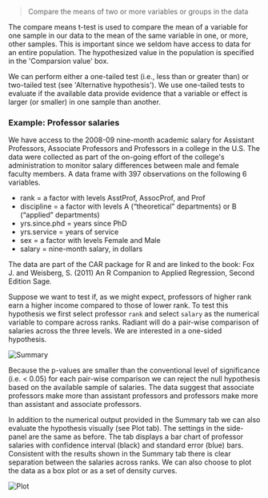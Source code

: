 > Compare the means of two or more variables or groups in the data

The compare means t-test is used to compare the mean of a variable for one sample in our data to the mean of the same variable in one, or more, other samples. This is important since we seldom have access to data for an entire population. The hypothesized value in the population is specified in the 'Comparsion value' box.

We can perform either a one-tailed test (i.e., less than or greater than) or two-tailed test (see 'Alternative hypothesis'). We use one-tailed tests to evaluate if the available data provide evidence that a variable or effect is larger (or smaller) in one sample than another.

### Example: Professor salaries

We have access to the 2008-09 nine-month academic salary for Assistant Professors, Associate Professors and Professors in a college in the U.S. The data were collected as part of the on-going effort of the college's administration to monitor salary differences between male and female faculty members. A data frame with 397 observations on the following 6 variables.

- rank = a factor with levels AsstProf, AssocProf, and Prof
- discipline = a factor with levels A (“theoretical” departments) or B (“applied” departments)
- yrs.since.phd = years since PhD
- yrs.service = years of service
- sex = a factor with levels Female and Male
- salary = nine-month salary, in dollars

The data are part of the CAR package for R and are linked to the book:  Fox J. and Weisberg, S. (2011) An R Companion to Applied Regression, Second Edition Sage.

Suppose we want to test if, as we might expect, professors of higher rank earn a higher income compared to those of lower rank. To test this hypothesis we first select professor `rank` and select `salary` as the numerical variable to compare across ranks. Radiant will do a pair-wise comparison of salaries across the three levels. We are interested in a one-sided hypothesis.

![Summary](http://vnijs.github.io/radiant/quant/figures_quant/compare_means_summary.png)

Because the p-values are smaller than the conventional level of significance (i.e. < 0.05) for each pair-wise comparison we can reject the null hypothesis based on the available sample of salaries. The data suggest that associate professors make more than assistant professors and professors make more than assistant and associate professors.

In addition to the numerical output provided in the Summary tab we can also evaluate the hypothesis visually (see Plot tab). The settings in the side-panel are the same as before. The tab displays a bar chart of professor salaries with confidence interval (black) and standard error (blue) bars. Consistent with the results shown in the Summary tab there is clear separation between the salaries across ranks. We can also choose to plot the data as a box plot or as a set of density curves.

![Plot](http://vnijs.github.io/radiant/quant/figures_quant/compare_means_plot.png)
